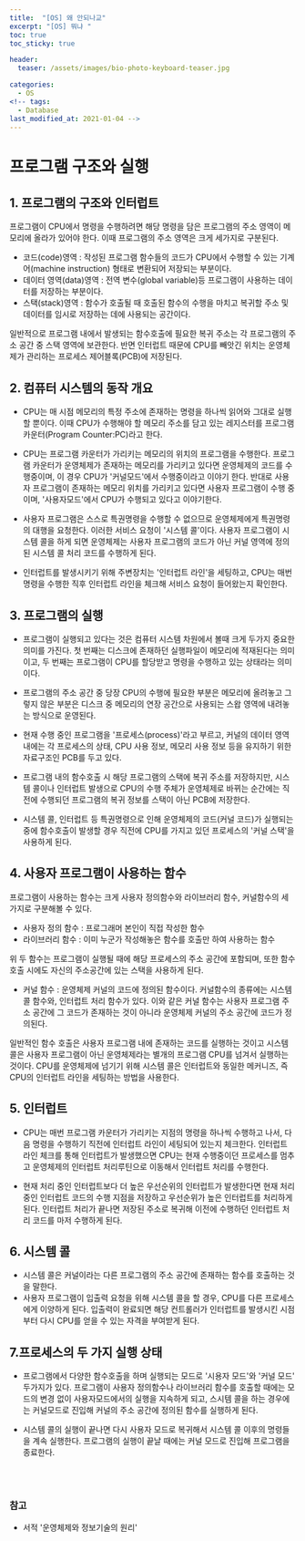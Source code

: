 ```yaml
---
title:  "[OS] 왜 안되나교"
excerpt: "[OS] 뭐냐 "
toc: true
toc_sticky: true

header:
  teaser: /assets/images/bio-photo-keyboard-teaser.jpg

categories:
  - OS
<!-- tags:
  - Database 
last_modified_at: 2021-01-04 -->
---
```

# 프로그램 구조와 실행

## 1. 프로그램의 구조와 인터럽트
프로그램이 CPU에서 명령을 수행하려면 해당 명령을 담은 프로그램의 주소 영역이 메모리에 올라가 있어야 한다. 이때 프로그램의 주소 영역은 크게 세가지로 구분된다.

- 코드(code)영역 : 작성된 프로그램 함수들의 코드가 CPU에서 수행할 수 있는 기계어(machine instruction) 형태로 변환되어 저장되는 부분이다.
- 데이터 영역(data)영역 : 전역 변수(global variable)등 프로그램이 사용하는 데이터를 저장하는 부분이다.
- 스택(stack)영역 : 함수가 호출될 때 호출된 함수의 수행을 마치고 복귀할 주소 및 데이터를 임시로 저장하는 데에 사용되는 공간이다.

일반적으로 프로그램 내에서 발생되는 함수호출에 필요한 복귀 주소는 각 프로그램의 주소 공간 중 스택 영역에 보관한다. 반면 인터럽트 때문에 CPU를 빼앗긴 위치는 운영체제가 관리하는 프로세스 제어블록(PCB)에 저장된다.

## 2. 컴퓨터 시스템의 동작 개요
- CPU는 매 시점 메모리의 특정 주소에 존재하는 명령을 하나씩 읽어와 그대로 실행할 뿐이다. 이때 CPU가 수행해야 할 메모리 주소를 담고 있는 레지스터를 프로그램 카운터(Program Counter:PC)라고 한다.

- CPU는 프로그램 카운터가 가리키는 메모리의 위치의 프로그램을 수행한다. 프로그램 카운터가 운영체제가 존재하는 메모리를 가리키고 있다면 운영체제의 코드를 수행중이며, 이 경우 CPU가 '커널모드'에서 수행중이라고 이야기 한다.
  반대로 사용자 프로그램이 존재하는 메모리 위치를 가리키고 있다면 사용자 프로그램이 수행 중이며, '사용자모드'에서 CPU가 수행되고 있다고 이야기한다. 

- 사용자 프로그램은 스스로 특권명령을 수행할 수 없으므로 운영체제에게 특권명령의 대행을 요청한다. 이러한 서비스 요청이 '시스템 콜'이다. 사용자 프로그램이 시스템 콜을 하게 되면 운영체제는 사용자 프로그램의 코드가 아닌
  커널 영역에 정의된 시스템 콜 처리 코드를 수행하게 된다.
  
- 인터럽트를 발생시키기 위해 주변장치는 '인터럽트 라인'을 세팅하고, CPU는 매번 명령을 수행한 직후 인터럽트 라인을 체크해 서비스 요청이 들어왔는지 확인한다.

## 3. 프로그램의 실행
- 프로그램이 실행되고 있다는 것은 컴퓨터 시스템 차원에서 볼때 크게 두가지 중요한 의미를 가진다. 첫 번째는 디스크에 존재하던 실행파일이 메모리에 적재된다는 의미이고, 두 번째는 프로그램이 CPU를 할당받고 명령을 수행하고 
  있는 상태라는 의미이다. 

- 프로그램의 주소 공간 중 당장 CPU의 수행에 필요한 부분은 메모리에 올려놓고 그렇지 않은 부분은 디스크 중 메모리의 연장 공간으로 사용되는 스왑 영역에 내려놓는 방식으로 운영된다.

- 현재 수행 중인 프로그램을 '프로세스(process)'라고 부르고, 커널의 데이터 영역 내에는 각 프로세스의 상태, CPU 사용 정보, 메모리 사용 정보 등을 유지하기 위한 자료구조인 PCB를 두고 있다.

- 프로그램 내의 함수호출 시 해당 프로그램의 스택에 복귀 주소를 저장하지만, 시스템 콜이나 인터럽트 발생으로 CPU의 수행 주체가 운영체제로 바뀌는 순간에는 직전에 수행되던 프로그램의 복귀 정보를 스택이 아닌 PCB에
  저장한다.
  
- 시스템 콜, 인터럽트 등 특권명령으로 인해 운영체제의 코드(커널 코드)가 실행되는 중에 함수호출이 발생할 경우 직전에 CPU를 가지고 있던 프로세스의 '커널 스택'을 사용하게 된다.
  
## 4. 사용자 프로그램이 사용하는 함수
프로그램이 사용하는 함수는 크게 사용자 정의함수와 라이브러리 함수, 커널함수의 세 가지로 구분해볼 수 있다. 

- 사용자 정의 함수 : 프로그래머 본인이 직접 작성한 함수
- 라이브러리 함수 : 이미 누군가 작성해놓은 함수를 호출만 하여 사용하는 함수

위 두 함수는 프로그램이 실행될 때에 해당 프로세스의 주소 공간에 포함되며, 또한 함수 호출 시에도 자신의 주소공간에 있는 스택을 사용하게 된다.

- 커널 함수 : 운영체제 커널의 코드에 정의된 함수이다. 커널함수의 종류에는 시스템 콜 함수와, 인터럽트 처리 함수가 있다. 이와 같은 커널 함수는 사용자 프로그램 주소 공간에 그 코드가 존재하는 것이 아니라 운영체제
  커널의 주소 공간에 코드가 정의된다.
  
일반적인 함수 호출은 사용자 프로그램 내에 존재하는 코드를 실행하는 것이고 시스템 콜은 사용자 프로그램이 아닌 운영체제라는 별개의 프로그램 CPU를 넘겨서 실행하는 것이다. CPU를 운영체제에 넘기기 위해 시스템 콜은 
인터럽트와 동일한 메커니즈, 즉 CPU의 인터럽트 라인을 세팅하는 방법을 사용한다.

## 5. 인터럽트
- CPU는 매번 프로그램 카운터가 가리키는 지점의 명령을 하나씩 수행하고 나서, 다음 명령을 수행하기 직전에 인터럽트 라인이 세팅되어 있는지 체크한다. 인터럽트 라인 체크를 통해 인터럽트가 발생했으면 CPU는 현재 수행중이던
프로세스를 멈추고 운영체제의 인터럽트 처리루틴으로 이동해서 인터럽트 처리를 수행한다.

- 현재 처리 중인 인터럽트보다 더 높은 우선순위의 인터럽트가 발생한다면 현재 처리 중인 인터럽트 코드의 수행 지점을 저장하고 우선순위가 높은 인터럽트를 처리하게 된다. 인터럽트 처리가 끝나면 저장된 주소로 복귀해 이전에
수행하던 인터럽트 처리 코드를 마저 수행하게 된다.

## 6. 시스템 콜
- 시스템 콜은 커널이라는 다른 프로그램의 주소 공간에 존재하는 함수를 호출하는 것을 말한다. 
- 사용자 프로그램이 입출력 요청을 위해 시스템 콜을 할 경우, CPU를 다른 프로세스에게 이양하게 된다. 입출력이 완료되면 해당 컨트롤러가 인터럽트를 발생시킨 시점부터 다시 CPU를 얻을 수 있는 자격을 부여받게 된다.

## 7.프로세스의 두 가지 실행 상태
- 프로그램에서 다양한 함수호출을 하며 실행되는 모드로 '시용자 모드'와 '커널 모드' 두가지가 있다. 프로그램이 사용자 정의함수나 라이브러리 함수를 호출할 때에는 모드의 변경 없이 사용자모드에서의 실행을 지속하게 되고,
  스시템 콜을 하는 경우에는 커널모드로 진입해 커널의 주소 공간에 정의된 함수를 실행하게 된다. 
  
- 시스템 콜의 실행이 끝나면 다시 사용자 모드로 복귀해서 시스템 콜 이후의 명령들을 계속 실행한다. 프로그램의 실행이 끝날 때에는 커널 모드로 진입해 프로그램을 종료한다.

<br><br>
### 참고
- 서적 '운영체제와 정보기술의 원리'
